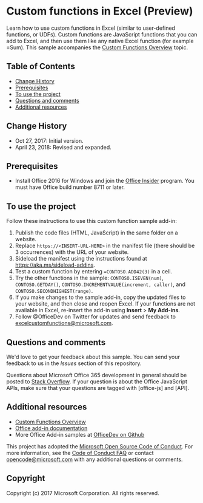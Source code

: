 # Custom functions in Excel (Preview)

Learn how to use custom functions in Excel (similar to user-defined functions, or UDFs). Custom functions are JavaScript functions that you can add to Excel, and then use them like any native Excel function (for example =Sum). This sample accompanies the [Custom Functions Overview](https://docs.microsoft.com/en-us/office/dev/add-ins/excel/custom-functions-overview) topic.

## Table of Contents
* [Change History](#change-history)
* [Prerequisites](#prerequisites)
* [To use the project](#to-use-the-project)
* [Questions and comments](#questions-and-comments)
* [Additional resources](#additional-resources)

## Change History

* Oct 27, 2017: Initial version.
* April 23, 2018: Revised and expanded.

## Prerequisites

* Install Office 2016 for Windows and join the [Office Insider](https://products.office.com/en-us/office-insider) program. You must have Office build number 8711 or later.

## To use the project

Follow these instructions to use this custom function sample add-in:

1. Publish the code files (HTML, JavaScript) in the same folder on a website.
2. Replace `https://<INSERT-URL-HERE>` in the manifest file (there should be 3 occurrences) with the URL of your website. 
3. Sideload the manifest using the instructions found at <https://aka.ms/sideload-addins>.
4. Test a custom function by entering `=CONTOSO.ADD42(3)` in a cell.
5. Try the other functions in the sample: `CONTOSO.ISEVEN(num)`, `CONTOSO.GETDAY()`, `CONTOSO.INCREMENTVALUE(increment, caller)`, and `CONTOSO.SECONDHIGHEST(range)`.
6. If you make changes to the sample add-in, copy the updated files to your website, and then close and reopen Excel. If your functions are not available in Excel, re-insert the add-in using **Insert** > **My Add-ins**.
7. Follow @OfficeDev on Twitter for updates and send feedback to <excelcustomfunctions@microsoft.com>.

## Questions and comments

We'd love to get your feedback about this sample. You can send your feedback to us in the *Issues* section of this repository.

Questions about Microsoft Office 365 development in general should be posted to [Stack Overflow](http://stackoverflow.com/questions/tagged/office-js+API). If your question is about the Office JavaScript APIs, make sure that your questions are tagged with [office-js] and [API].

## Additional resources

* [Custom Functions Overview](https://docs.microsoft.com/en-us/office/dev/add-ins/excel/custom-functions-overview)
* [Office add-in documentation](https://docs.microsoft.com/en-us/office/dev/add-ins/overview/office-add-ins)
* More Office Add-in samples at [OfficeDev on Github](https://github.com/officedev)

This project has adopted the [Microsoft Open Source Code of Conduct](https://opensource.microsoft.com/codeofconduct/). For more information, see the [Code of Conduct FAQ](https://opensource.microsoft.com/codeofconduct/faq/) or contact [opencode@microsoft.com](mailto:opencode@microsoft.com) with any additional questions or comments.

## Copyright
Copyright (c) 2017 Microsoft Corporation. All rights reserved.